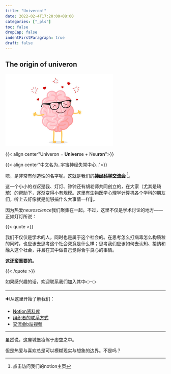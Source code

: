 ```yaml
---
title: "Univeron!"
date: 2022-02-4T17:20:00+08:00
categories: ["_pls"]
toc: false
dropCap: false
indentFirstParagraph: true
draft: false
---
```

## The origin of univeron

![](./thebrain.png)

{{< align center"Univeron = **Univer**se + Neu**ron**">}}

{{< align center"中文名为..宇宙神经失常中心..">}}

嗯，是非常有创造性的名字呢。这就是我们的[**神经科学交流会**](https://univeron.notion.site/univeron/Univeron-76ad788f215440b59b1ee1e369b9ca8d) [^1]。

这一个小小的*社区*是我、灯灯、钟钟还有胡老师共同创立的，在大家（尤其是琦琦）的帮助下，逐渐变得小有规模。这里有生物医学心理学计算机各个学科的朋友们，听上去好像就是能够搞什么大事情一样🙌。

因为热爱*neuroscience*我们聚集在一起。不过，这里不仅是学术讨论的地方——正如灯灯所说：

{{< quote >}}

我们不仅仅是学术的人，同时也是属于这个社会的。在思考怎么打病毒怎么构质粒的同时，也应该去思考这个社会究竟是什么样；思考我们应该如何去认知、接纳和融入这个社会，并且在其中做自己觉得合乎良心的事情。

**这还蛮重要的。**

{{< /quote >}}

如果感兴趣的话，欢迎联系我们加入其中👉👈

---

🔊从这里开始了解我们：

* [Notion资料库](https://univeron.notion.site/24eeb807aefe41559bde912b4be26621)
* [组织者的联系方式](https://univeron.notion.site/926b2d5977a5403692410655a5b38583?p=4b42d4b34c4c46039f537f17b08bf17b&pm=s)
* [交流会b站视频](https://space.bilibili.com/13678107/channel/seriesdetail?sid=443756)

---

虽然说，这座城堡凌驾于虚空之中。

但是热爱与喜欢总是可以模糊现实与想象的边界。不是吗？


[^1]: 点击访问我们的notion主页
